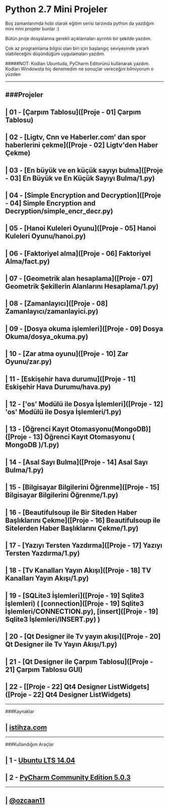 # Python 2.7 Mini Projeler

Boş zamanlarımda hobi olarak eğitim serisi tarzında python da yazdığım mini mini projeler bunlar :)

Bütün proje dosyalarına gerekli açıklamaları ayrıntılı bir şekilde yazdım.

Çok az programlama bilgisi olan biri için başlangıç seviyesinde yararlı olabileceğini düşündüğüm uygulamaları yazdım.

#####NOT: Kodları Ubuntuda, PyCharm Editorünü kullanarak yazdım. Kodları Windowsta hiç denemedim ne sonuçlar vereceğini bilmiyorum o yüzden

---------------------------------------------------------------------------------------------------------------------------

###Projeler
-

| 01 - [Çarpım Tablosu]([Proje - 01] Çarpım Tablosu)
-----------------

| 02 - [Ligtv, Cnn ve Haberler.com' dan spor haberlerini çekme]([Proje - 02] Ligtv'den Haber Çekme)
-----------------

| 03 - [En büyük ve en küçük sayıyı bulma]([Proje - 03] En Büyük ve En Küçük Sayıyı Bulma/1.py)
-----------------

| 04 - [Simple Encryption and Decryption]([Proje - 04] Simple Encryption and Decryption/simple_encr_decr.py)
-----------------

| 05 - [Hanoi Kuleleri Oyunu]([Proje - 05] Hanoi Kuleleri Oyunu/hanoi.py)
-----------------

| 06 - [Faktoriyel alma]([Proje - 06] Faktoriyel Alma/fact.py)
-----------------

| 07 - [Geometrik alan hesaplama]([Proje - 07] Geometrik Şekillerin Alanlarını Hesaplama/1.py)
-----------------

| 08 - [Zamanlayıcı]([Proje - 08] Zamanlayıcı/zamanlayici.py)
-----------------

| 09 - [Dosya okuma işlemleri]([Proje - 09] Dosya Okuma/dosya_okuma.py)
-----------------

| 10 - [Zar atma oyunu]([Proje - 10] Zar Oyunu/zar.py)
-----------------

| 11 - [Eskişehir hava durumu]([Proje - 11] Eskişehir Hava Durumu/hava.py)
-----------------

| 12 - ['os' Modülü ile Dosya İşlemleri]([Proje - 12] 'os' Modülü ile Dosya İşlemleri/1.py)
-----------------

| 13 - [Öğrenci Kayıt Otomasyonu(MongoDB)]([Proje - 13] Öğrenci Kayıt Otomasyonu ( MongoDB )/1.py)
-----------------

| 14 - [Asal Sayı Bulma]([Proje - 14] Asal Sayı Bulma/1.py)
-----------------

| 15 - [Bilgisayar Bilgilerini Öğrenme]([Proje - 15] Bilgisayar Bilgilerini Öğrenme/1.py)
-----------------

| 16 - [Beautifulsoup ile Bir Siteden Haber Başlıklarını Çekme]([Proje - 16] Beautifulsoup ile Sitelerden Haber Başlıklarını Çekme/1.py)
-----------------

| 17 - [Yazıyı Tersten Yazdırma]([Proje - 17] Yazıyı Tersten Yazdırma/1.py)
-----------------

| 18 - [Tv Kanalları Yayın Akışı]([Proje - 18] TV Kanalları Yayın Akışı/1.py)
-----------------

| 19 - [SQLite3 İşlemleri]([Proje - 19] Sqlite3 İşlemleri) ( [connection]([Proje - 19] Sqlite3 İşlemleri/CONNECTION.py), [insert]([Proje - 19] Sqlite3 İşlemleri/INSERT.py) )
-----------------

| 20 - [Qt Designer ile Tv yayın akışı]([Proje - 20] Qt Designer ile Tv Yayın Akışı/1.py)
-----------------

| 21 - [Qt Designer ile Çarpım Tablosu]([Proje - 21] Çarpım Tablosu GUI)
-----------------

| 22 - [[Proje - 22] Qt4 Designer ListWidgets]([Proje - 22] Qt4 Designer ListWidgets)
-----------------


----------------------------------------------------------------------------------------------------------

###Kaynaklar

| [istihza.com](http://belgeler.istihza.com/py2/)
-----------------

-----------------------------------------------------------------------------------------------------------

###Kullandığım Araçlar

| 1 - [Ubuntu LTS 14.04](http://www.ubuntu.com/download)
---------------

| 2 - [PyCharm Community Edition 5.0.3](https://www.jetbrains.com/pycharm-edu/download/)
---------------

-----------------
| [@ozcaan11](https://twitter.com/ozcaan11) 
-----------------
